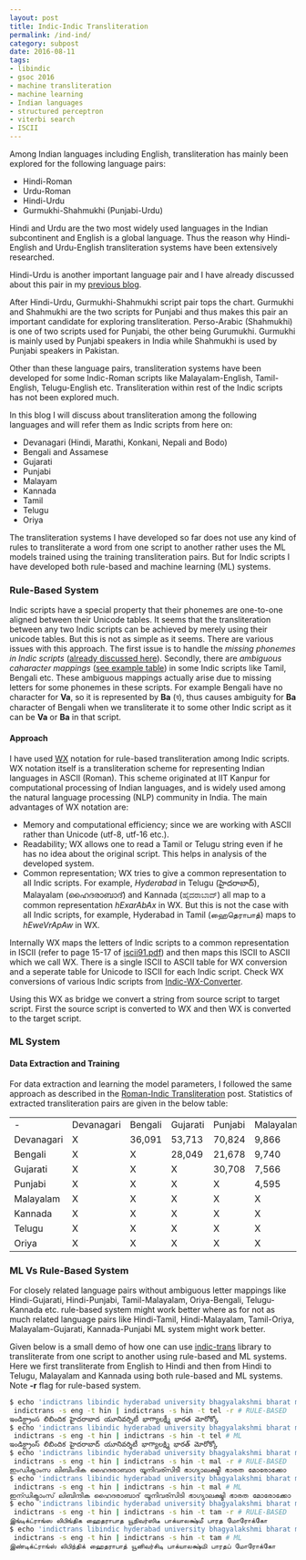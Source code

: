 ```yaml
---
layout: post
title: Indic-Indic Transliteration
permalink: /ind-ind/
category: subpost
date: 2016-08-11
tags: 
- libindic
- gsoc 2016
- machine transliteration
- machine learning
- Indian languages
- structured perceptron
- viterbi search
- ISCII
---
```


Among Indian languages including English, transliteration has mainly been explored for the following language pairs:

  * Hindi-Roman
  * Urdu-Roman
  * Hindi-Urdu
  * Gurmukhi-Shahmukhi (Punjabi-Urdu)

Hindi and Urdu are the two most widely used languages in the Indian subcontinent and English is a global language. Thus the reason why Hindi-English and Urdu-English transliteration systems have been extensively researched. 

Hindi-Urdu is another important language pair and I have already discussed about this pair in my [previous blog](/house-united/).

After Hindi-Urdu, Gurmukhi-Shahmukhi script pair tops the chart. Gurmukhi and Shahmukhi are the two scripts for Punjabi and thus makes this pair an important candidate for exploring transliteration. Perso-Arabic (Shahmukhi) is one of two scripts used for Punjabi, the other being Gurumukhi. Gurmukhi is mainly used by Punjabi speakers in India while Shahmukhi is used by Punjabi speakers in Pakistan.

Other than these language pairs, transliteration systems have been developed for some Indic-Roman scripts like Malayalam-English, Tamil-English, Telugu-English etc. Transliteration within rest of the Indic scripts has not been explored much.

In this blog I will discuss about transliteration among the following languages and will refer them as Indic scripts from here on:

  * Devanagari (Hindi, Marathi, Konkani, Nepali and Bodo)
  * Bengali and Assamese
  * Gujarati
  * Punjabi
  * Malayam
  * Kannada
  * Tamil
  * Telugu
  * Oriya

The transliteration systems I have developed so far does not use any kind of rules to transliterate a word from one script to another rather uses the ML models trained using the training transliteration pairs. But for Indic scripts I have developed both rule-based and machine learning (ML) systems.

### Rule-Based System

Indic scripts have a special property that their phonemes are one-to-one aligned between their Unicode tables. It seems that the transliteration between any two Indic scripts can be achieved by merely using their unicode tables. But this is not as simple as it seems. There are various issues with this approach. The first issue is to handle the _missing phonemes in Indic scripts_ ([already discussed here](/bag/)). Secondly, there are _ambiguous caharacter mappings_ ([see example table](/bag/)) in some Indic scripts like Tamil, Bengali etc. These ambiguous mappings actually arise due to missing letters for some phonemes in these scripts. For example Bengali have no character for **Va**, so it is represented by **Ba** (ব), thus causes ambiguity for **Ba** character of Bengali when we transliterate it to some other Indic script as it can be **Va** or **Ba** in that script.

#### Approach

I have used [WX](https://en.wikipedia.org/wiki/WX_notation) notation for rule-based transliteration among Indic scripts. WX notation itself is a transliteration scheme for representing Indian languages in ASCII (Roman). This scheme originated at IIT Kanpur for computational processing of Indian languages, and is widely used among the natural language processing (NLP) community in India. The main advantages of WX notation are:

  * Memory and computational efficiency; since we are working with ASCII rather than Unicode (utf-8, utf-16 etc.).
  * Readability; WX allows one to read a Tamil or Telugu string even if he has no idea about the original script. This helps in analysis of the developed system.
  * Common representation; WX tries to give a common representation to all Indic scripts. For example, _Hyderabad_ in Telugu (హైదరాబాద్), Malayalam (ഹൈദരാബാദ്) and Kannada (ಹೈದರಾಬಾದ್) all map to a common representation _hExarAbAx_ in WX. But this is not the case with all Indic scripts, for example, Hyderabad in Tamil (ஹைதெராபாத்) maps to _hEweVrApAw_ in WX.

Internally WX maps the letters of Indic scripts to a common representation in ISCII (refer to page 15-17 of [iscii91.pdf](http://varamozhi.sourceforge.net/iscii91.pdf)) and then maps this ISCII to ASCII which we call WX. There is a single ISCII to ASCII table for WX conversion and a seperate table for Unicode to ISCII for each Indic script. Check WX conversions of various Indic scripts from [Indic-WX-Converter](https://github.com/ltrc/indic-wx-converter).

Using this WX as bridge we convert a string from source script to target script. First the source script is converted to WX and then WX is converted to the target script.

### ML System

#### Data Extraction and Training

For data extraction and learning the model parameters, I followed the same approach as described in the [Roman-Indic Transliteration](/rom-ind/) post. Statistics of extracted transliteration pairs are given in the below table:

<p>
<center>
<table class="table-fill">
<tr>
<td>-</td> <td>Devanagari</td> <td>Bengali</td> <td>Gujarati</td> <td>Punjabi</td> <td>Malayalam</td> <td>Kannada</td> <td>Telugu</td> <td>Oriya</td> <td>Tamil</td>
</tr>
<tr>
<td>Devanagari</td> <td>X</td> <td>36,091</td> <td>53,713</td> <td>70,824</td> <td>9,866</td> <td>14,906</td> <td>19,787</td> <td>30,708</td> <td>8,608</td> 
</tr> 
<tr> 
<td>Bengali</td> <td>X</td> <td>X</td> <td>28,049</td> <td>21,678</td> <td>9,740</td> <td>13,224</td> <td>13,483</td> <td>32,254</td> <td>4,993</td> 
</tr> 
<tr> 
<td>Gujarati</td> <td>X</td> <td>X</td> <td>X</td> <td>30,708</td> <td>7,566</td> <td>9,813</td> <td>14,778</td> <td>20,575</td> <td>6,109</td>
</tr> 
<tr> 
<td>Punjabi</td> <td>X</td> <td>X</td> <td>X</td> <td>X</td> <td>4,595</td> <td>6,936</td> <td>9,054</td> <td>15,663</td> <td>4,684</td> 
</tr> 
<tr> 
<td>Malayalam</td> <td>X</td> <td>X</td> <td>X</td> <td>X</td> <td>X</td> <td>9,559</td> <td>10,233</td> <td>9,492</td> <td>16,666</td> 
</tr> 
<tr> 
<td>Kannada</td> <td>X</td> <td>X</td> <td>X</td> <td>X</td> <td>X</td> <td>X</td> <td>17,262</td> <td>14,888</td> <td>9,071</td> 
</tr> 
<tr> 
<td>Telugu</td> <td>X</td> <td>X</td> <td>X</td> <td>X</td> <td>X</td> <td>X</td> <td>X</td> <td>12,555</td> <td>9,601</td> 
</tr> 
<tr> 
<td>Oriya</td> <td>X</td> <td>X</td> <td>X</td> <td>X</td> <td>X</td> <td>X</td> <td>X</td> <td>X</td> <td>6,657</td> 
</tr>
</table>
</center>
</p>

### ML Vs Rule-Based System

For closely related language pairs without ambiguous letter mappings like Hindi-Gujarati, Hindi-Punjabi, Tamil-Malayalam, Oriya-Bengali, Telugu-Kannada etc. rule-based system might work better where as for not as much related language pairs like Hindi-Tamil, Hindi-Malayalam, Tamil-Oriya, Malayalam-Gujarati, Kannada-Punjabi ML system might work better.

Given below is a small demo of how one can use [indic-trans](https://github.com/libindic/indic-trans) library to transliterate from one script to another using rule-based and ML systems. Here we first transliterate from English to Hindi and then from Hindi to Telugu, Malayalam and Kannada using both rule-based and ML systems. Note **-r** flag for rule-based system.

```bash
$ echo 'indictrans libindic hyderabad university bhagyalakshmi bharat morocco' |\
 indictrans -s eng -t hin | indictrans -s hin -t tel -r # RULE-BASED
ఇండిక్ట్రాంస లిబిందిక హైదరాబాద యూనివర్సిటీ భాగ్యాలక్ష్మీ భారత మోరోక్కో
$ echo 'indictrans libindic hyderabad university bhagyalakshmi bharat morocco' |\
 indictrans -s eng -t hin | indictrans -s hin -t tel # ML
ఇండిక్ట్రాంస్ లిబిందిక హైదరాబాద్ యూనివర్శిటీ భాగ్యాలక్ష్మి భారత్ మోరోక్కో
$ echo 'indictrans libindic hyderabad university bhagyalakshmi bharat morocco' |\
 indictrans -s eng -t hin | indictrans -s hin -t mal -r # RULE-BASED
ഇംഡിക്ട്രാംസ ലിബിംദിക ഹൈദരാബാദ യൂനിവര്സിടീ ഭാഗ്യാലക്ഷ്മീ ഭാരത മോരോക്കോ
$ echo 'indictrans libindic hyderabad university bhagyalakshmi bharat morocco' |\
 indictrans -s eng -t hin | indictrans -s hin -t mal # ML
ഇന്ഡിക്ട്രാംസ് ലിബിന്ദിക ഹൈദരാബാദ് യൂനിവര്സിടി ഭാഗ്യാലക്ഷ്മി ഭാരത മോരോക്കോ
$ echo 'indictrans libindic hyderabad university bhagyalakshmi bharat morocco' |\
 indictrans -s eng -t hin | indictrans -s hin -t tam -r # RULE-BASED 
இங்டிக்ட்ராங்ஸ லிபிங்திக ஹைதராபாத யூநிவர்ஸிடீ பாக்யாலக்ஷ்மீ பாரத மோரோக்கோ
$ echo 'indictrans libindic hyderabad university bhagyalakshmi bharat morocco' |\
 indictrans -s eng -t hin | indictrans -s hin -t tam # ML
இண்டிக்ட்ராங்ஸ் லிபிந்திக் ஹைதராபாத் யூனிவர்சிடி பாக்யாலக்ஷ்மி பாரதப் மோரோக்கோ

```

